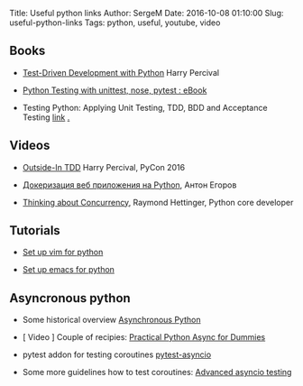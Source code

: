 Title: Useful python links
Author: SergeM
Date: 2016-10-08 01:10:00
Slug: useful-python-links
Tags: python, useful, youtube, video

## Books

* [Test-Driven Development with Python](http://chimera.labs.oreilly.com/books/1234000000754/index.html)
Harry Percival

* [Python Testing with unittest, nose, pytest : eBook](http://pythontesting.net/books/python-testing-ebook/)

* Testing Python: Applying Unit Testing, TDD, BDD and Acceptance Testing [link](http://eu.wiley.com/WileyCDA/WileyTitle/productCd-1118901223.html)
[.](http://cdwanze.github.io/%E7%94%B5%E8%84%91/python/Testing%20Python.pdf)

## Videos

* [Outside-In TDD](https://www.youtube.com/watch?v=6zQAu23bKF8) Harry Percival, PyCon 2016

* [Докеризация веб приложения на Python](https://www.youtube.com/watch?v=if6Ly9ik9pE), Антон Егоров

* [Thinking about Concurrency](https://www.youtube.com/watch?v=Bv25Dwe84g0), Raymond Hettinger, Python core developer



## Tutorials

* [Set up vim for python](https://realpython.com/blog/python/vim-and-python-a-match-made-in-heaven/)

* [Set up emacs for python](https://realpython.com/blog/python/emacs-the-best-python-editor/)

## Asyncronous python

* Some historical overview [Asynchronous Python](https://hackernoon.com/asynchronous-python-45df84b82434)

* [ Video ] Couple of recipies: [Practical Python Async for Dummies](https://www.youtube.com/watch?v=5_K8GwZ_268)

* pytest addon for testing coroutines [pytest-asyncio](https://pypi.python.org/pypi/pytest-asyncio)

* Some more guidelines how to test coroutines: [Advanced asyncio testing](https://stefan.sofa-rockers.org/2016/03/10/advanced-asyncio-testing/)
